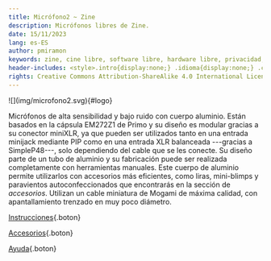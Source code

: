 ```yaml
---
title: Micrófono2 ~ Zine
description: Micrófonos libres de Zine.
date: 15/11/2023
lang: es-ES
author: pmiramon
keywords: zine, cine libre, software libre, hardware libre, privacidad, tecnología libre, autonomia digital, magic lantern, coreboot, libreboot, thinkpad, EM272
header-includes: <style>.intro{display:none;} .idioma{display:none;} .cuerpo{max-width:95%;} @media only screen and (min-width:665px) {a.seleccion.microfono2::before{content:"➞ "; font-weight:bolder;}}</style>
rights: Creative Commons Attribution-ShareAlike 4.0 International License
---
```


<div class="presentacion">
![](img/microfono2.svg){#logo}

Micrófonos de alta sensibilidad y bajo ruido con cuerpo aluminio. Están basados en la cápsula EM272Z1 de Primo y su diseño es modular gracias a su conector miniXLR, ya que pueden ser utilizados tanto en una entrada minijack mediante PIP como en una entrada XLR balanceada ---gracias a SimpleP48---, solo dependiendo del cable que se les conecte. Su diseño parte de un tubo de aluminio y su fabricación puede ser realizada completamente con herramientas manuales. Este cuerpo de aluminio permite utilizarlos con accesorios más eficientes, como liras, mini-blimps y paravientos autoconfeccionados que encontrarás en la sección de *accesorios*. Utilizan un cable miniatura de Mogami de máxima calidad, con apantallamiento trenzado en muy poco diámetro.
</div>

<div class="botonera">

[Instrucciones](#intro){.boton}

[Accesorios](#intro){.boton}

[Ayuda](#intro){.boton}

</div>
